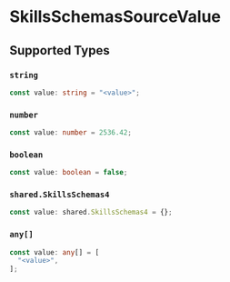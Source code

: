 # SkillsSchemasSourceValue


## Supported Types

### `string`

```typescript
const value: string = "<value>";
```

### `number`

```typescript
const value: number = 2536.42;
```

### `boolean`

```typescript
const value: boolean = false;
```

### `shared.SkillsSchemas4`

```typescript
const value: shared.SkillsSchemas4 = {};
```

### `any[]`

```typescript
const value: any[] = [
  "<value>",
];
```

